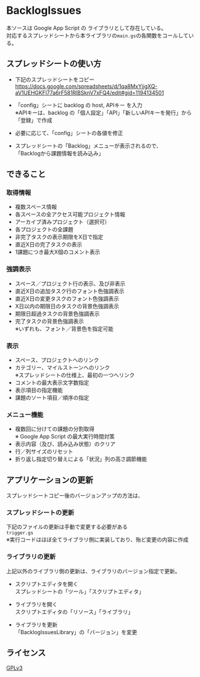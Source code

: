 # BacklogIssues

本ソースは Google App Script の ライブラリとして存在している。  
対応するスプレッドシートから本ライブラリの`main.gs`の各関数をコールしている。  

## スプレッドシートの使い方
- 下記のスプレッドシートをコピー  
https://docs.google.com/spreadsheets/d/1qa8MxYjjgXQ-aV1UEHGKFI77a6rF581RlBSknV7xFQ4/edit#gid=1194134501

- 「config」シートに backlog の host, APIキー を入力  
※APIキーは、backlog の「個人設定」「API」「新しいAPIキーを発行」から「登録」で作成

- 必要に応じて、「config」シートの各値を修正

- スプレッドシートの「Backlog」メニューが表示されるので、  
「Backlogから課題情報を読み込み」

## できること
### 取得情報
- 複数スペース情報
- 各スペースの全アクセス可能プロジェクト情報
- アーカイブ済みプロジェクト（選択可）
- 各プロジェクトの全課題
- 非完了タスクの表示期限をX日で指定
- 直近X日の完了タスクの表示
- 1課題につき最大X個のコメント表示

### 強調表示
- スペース／プロジェクト行の表示、及び非表示
- 直近X日の追加タスク行のフォント色強調表示
- 直近X日の変更タスクのフォント色強調表示
- X日以内の期限日のタスクの背景色強調表示
- 期限日超過タスクの背景色強調表示
- 完了タスクの背景色強調表示  
※いずれも、フォント／背景色を指定可能

### 表示
- スペース、プロジェクトへのリンク
- カテゴリー、マイルストーンへのリンク  
  ※スプレッドシートの仕様上、最初の一つへリンク
- コメントの最大表示文字数指定
- 表示項目の指定機能
- 課題のソート項目／順序の指定

### メニュー機能
- 複数回に分けての課題の分割取得  
  ※ Google App Script の最大実行時間対策
- 表示内容（及び、読み込み状態）のクリア
- 行／列サイズのリセット
- 折り返し指定切り替えによる「状況」列の高さ調節機能

## アプリケーションの更新
スプレッドシートコピー後のバージョンアップの方法は、 

### スプレッドシートの更新
下記のファイルの更新は手動で変更する必要がある  
`trigger.gs`  
※実行コードはほぼ全てライブラリ側に実装しており、殆ど変更の内容に作成

### ライブラリの更新
上記以外のライブラリ側の更新は、ライブラリのバージョン指定で更新。

- スクリプトエディタを開く  
  スプレッドシートの「ツール」「スクリプトエディタ」

- ライブラリを開く  
  スクリプトエディタの「リソース」「ライブラリ」

- ライブラリを更新   
   「BacklogIssuesLibrary」の「バージョン」を変更

## ライセンス
[GPLv3](https://github.com/nilesflow/BacklogIssues/blob/master/LICENSE)
